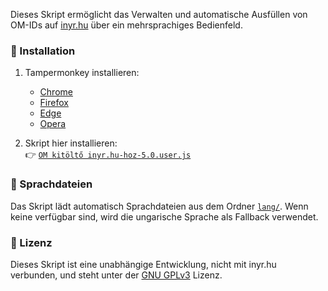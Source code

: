 Dieses Skript ermöglicht das Verwalten und automatische Ausfüllen von OM-IDs auf [inyr.hu](https://www.inyr.hu) über ein mehrsprachiges Bedienfeld.

### 🔧 Installation

1. Tampermonkey installieren:
   - [Chrome](https://chromewebstore.google.com/detail/dhdgffkkebhmkfjojejmpbldmpobfkfo)
   - [Firefox](https://addons.mozilla.org/de/firefox/addon/tampermonkey/)
   - [Edge](https://microsoftedge.microsoft.com/addons/detail/tampermonkey/iikmkjmpaadaobahmlepeloendndfphd)
   - [Opera](https://addons.opera.com/hu/extensions/details/tampermonkey-beta/)

2. Skript hier installieren:  
   👉 [`OM kitöltő inyr.hu-hoz-5.0.user.js`](https://raw.githubusercontent.com/acsdaniel87/OM-autofill/main/OM%20kit%C3%B6lt%C5%91%20inyr.hu-hoz-5.0.user.js)

### 📂 Sprachdateien

Das Skript lädt automatisch Sprachdateien aus dem Ordner [`lang/`](https://github.com/acsdaniel87/OM-autofill/tree/main/lang). Wenn keine verfügbar sind, wird die ungarische Sprache als Fallback verwendet.

### 📜 Lizenz

Dieses Skript ist eine unabhängige Entwicklung, nicht mit inyr.hu verbunden, und steht unter der [GNU GPLv3](https://www.gnu.org/licenses/gpl-3.0.html) Lizenz.
